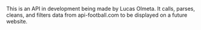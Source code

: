 This is an API in development being made by Lucas Olmeta. It calls, parses, cleans, and filters data from api-football.com to be displayed on a future website.